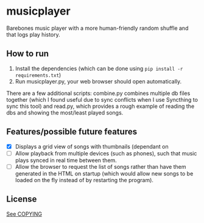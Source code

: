 # musicplayer
Barebones music player with a more human-friendly random shuffle and that logs play history.

## How to run
1. Install the dependencies (which can be done using `pip install -r requirements.txt`)
2. Run musicplayer.py, your web browser should open automatically.

There are a few additional scripts: combine.py combines multiple db files together (which I found useful due to sync conflicts when I use Syncthing to sync this tool) and read.py, which provides a rough example of reading the dbs and showing the most/least played songs.

## Features/possible future features
- [x] Displays a grid view of songs with thumbnails (dependant on 
- [ ] Allow playback from multiple devices (such as phones), such that music plays synced in real time between them.
- [ ] Allow the browser to request the list of songs rather than have them generated in the HTML on startup (which would allow new songs to be loaded on the fly instead of by restarting the program).

## License
[See COPYING](COPYING)